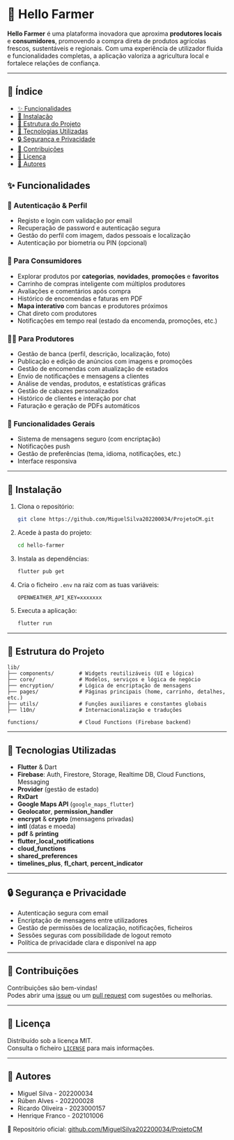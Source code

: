 # 🌾 Hello Farmer

**Hello Farmer** é uma plataforma inovadora que aproxima **produtores locais** e **consumidores**, promovendo a compra direta de produtos agrícolas frescos, sustentáveis e regionais. Com uma experiência de utilizador fluida e funcionalidades completas, a aplicação valoriza a agricultura local e fortalece relações de confiança.

---

## 📌 Índice

- [✨ Funcionalidades](#-funcionalidades)
- [🚀 Instalação](#-instalação)
- [📁 Estrutura do Projeto](#-estrutura-do-projeto)
- [🧪 Tecnologias Utilizadas](#-tecnologias-utilizadas)
- [🔒 Segurança e Privacidade](#-segurança-e-privacidade)
- [🤝 Contribuições](#-contribuições)
- [📜 Licença](#-licença)
- [👥 Autores](#-autores)

## ✨ Funcionalidades

### 👤 Autenticação & Perfil
- Registo e login com validação por email
- Recuperação de password e autenticação segura
- Gestão do perfil com imagem, dados pessoais e localização
- Autenticação por biometria ou PIN (opcional)

### 🛒 Para Consumidores
- Explorar produtos por **categorias**, **novidades**, **promoções** e **favoritos**
- Carrinho de compras inteligente com múltiplos produtores
- Avaliações e comentários após compra
- Histórico de encomendas e faturas em PDF
- **Mapa interativo** com bancas e produtores próximos
- Chat direto com produtores
- Notificações em tempo real (estado da encomenda, promoções, etc.)

### 🧑‍🌾 Para Produtores
- Gestão de banca (perfil, descrição, localização, foto)
- Publicação e edição de anúncios com imagens e promoções
- Gestão de encomendas com atualização de estados
- Envio de notificações e mensagens a clientes
- Análise de vendas, produtos, e estatísticas gráficas
- Gestão de cabazes personalizados
- Histórico de clientes e interação por chat
- Faturação e geração de PDFs automáticos

### 🔁 Funcionalidades Gerais
- Sistema de mensagens seguro (com encriptação)
- Notificações push
- Gestão de preferências (tema, idioma, notificações, etc.)
- Interface responsiva

---

## 🚀 Instalação

1. Clona o repositório:
   ```bash
   git clone https://github.com/MiguelSilva202200034/ProjetoCM.git
   ```

2. Acede à pasta do projeto:
   ```bash
   cd hello-farmer
   ```

3. Instala as dependências:
   ```bash
   flutter pub get
   ```

4. Cria o ficheiro `.env` na raiz com as tuas variáveis:
   ```env
   OPENWEATHER_API_KEY=xxxxxxx
   ```

5. Executa a aplicação:
   ```bash
   flutter run
   ```

---

## 📁 Estrutura do Projeto

```
lib/
├── components/        # Widgets reutilizáveis (UI e lógica)
├── core/              # Modelos, serviços e lógica de negócio
├── encryption/        # Lógica de encriptação de mensagens
├── pages/             # Páginas principais (home, carrinho, detalhes, etc.)
├── utils/             # Funções auxiliares e constantes globais
├── l10n/              # Internacionalização e traduções

functions/             # Cloud Functions (Firebase backend)
```

---

## 🧪 Tecnologias Utilizadas

- **Flutter** & Dart
- **Firebase**: Auth, Firestore, Storage, Realtime DB, Cloud Functions, Messaging
- **Provider** (gestão de estado)
- **RxDart**
- **Google Maps API** (`google_maps_flutter`)
- **Geolocator**, **permission_handler**
- **encrypt** & **crypto** (mensagens privadas)
- **intl** (datas e moeda)
- **pdf** & **printing**
- **flutter_local_notifications**
- **cloud_functions**
- **shared_preferences**
- **timelines_plus**, **fl_chart**, **percent_indicator**

---

## 🔒 Segurança e Privacidade

- Autenticação segura com email
- Encriptação de mensagens entre utilizadores
- Gestão de permissões de localização, notificações, ficheiros
- Sessões seguras com possibilidade de logout remoto
- Política de privacidade clara e disponível na app

---

## 🤝 Contribuições

Contribuições são bem-vindas!  
Podes abrir uma [issue](https://github.com/MiguelSilva202200034/ProjetoCM/issues) ou um [pull request](https://github.com/MiguelSilva202200034/ProjetoCM/pulls) com sugestões ou melhorias.

---

## 📜 Licença

Distribuído sob a licença MIT.  
Consulta o ficheiro [`LICENSE`](LICENSE) para mais informações.

---

## 👥 Autores

- Miguel Silva - 202200034  
- Rúben Alves - 202200028  
- Ricardo Oliveira - 2023000157  
- Henrique Franco - 202101006  

🔗 Repositório oficial: [github.com/MiguelSilva202200034/ProjetoCM](https://github.com/MiguelSilva202200034/ProjetoCM)

